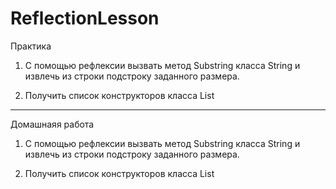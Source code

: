 # ReflectionLesson
Практика

1.	С помощью рефлексии вызвать метод Substring класса String и извлечь из строки подстроку заданного размера.

2.	Получить список конструкторов класса List<T>

-------
Домашнаяя работа

1.	С помощью рефлексии вызвать метод Substring класса String и извлечь из строки подстроку заданного размера.

2.	Получить список конструкторов класса List<T>
